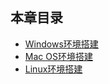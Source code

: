 ## 本章目录   
* [Windows环境搭建](https://flutter.cn/docs/get-started/install/windows)
* [Mac OS环境搭建](https://flutter.cn/docs/get-started/install/macos)
* [Linux环境搭建](https://flutter.cn/docs/get-started/install/linux)